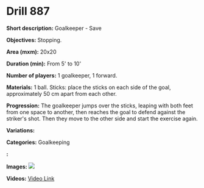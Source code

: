 # Drill 887

**Short description:**
Goalkeeper - Save

**Objectives:**
Stopping.

**Area (mxm):**
20x20

**Duration (min):**
From 5' to 10'

**Number of players:**
1 goalkeeper, 1 forward.

**Materials:**
1 ball. Sticks: place the sticks on each side of the goal, approximately 50 cm apart from each other.

**Progression:**
The goalkeeper jumps over the sticks, leaping with both feet from one space to another, then reaches the goal to defend against the striker's shot. Then they move to the other side and start the exercise again.

**Variations:**


**Categories:**
Goalkeeping

**:**


**Images:**
![](https://www.coachingfutsal.com/\images\2cbd0dd98c2ae1b79f0865986ec0b0d15b3be0f597921f256a08e2ccb24ea9977fc3a0b23d3dff7c61b21ad7a47e021d35934b61518b69f0e81e62b5ccc7490b508a83db1c866.jpg)

**Videos:**
[Video Link](https://www.youtube.com/embed/adqqRm2PbiA)

